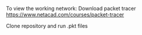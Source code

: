 To view the working network:
Download packet tracer
https://www.netacad.com/courses/packet-tracer

Clone repository and run .pkt files 

